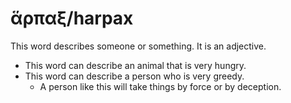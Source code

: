 # ἅρπαξ/harpax  
This word describes someone or something. It is an adjective.

* This word can describe an animal that is very hungry.
* This word can describe a person who is very greedy.
    * A person like this will take things by force or by deception.
